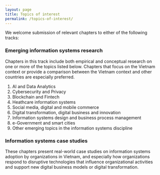```yaml
---
layout: page
title: Topics of interest
permalink: /topics-of-interest/
---
```


We welcome submission of relevant chapters to either of the following tracks:

### Emerging information systems research
Chapters in this track include both empirical and conceptual research on one or more of the topics listed below. Chapters that focus on the Vietnam context or provide a comparison between the Vietnam context and other countries are especially preferred. 

1. AI and Data Analytics
2. Cybersecurity and Privacy
3. Blockchain and Fintech
4. Heathcare information systems
5. Social media, digital and mobile commerce
6. Digital transformation, digital business and innovation
7. Information systems design and business process management
8. e-Government and smart cities
9. Other emerging topics in the information systems discipline

### Information systems case studies
These chapters present real-world case studies on information systems adoption by organizations in Vietnam, and especially how organizations respond to disruptive technologies that influence organizational activities and support new digital business models or digital transformation.